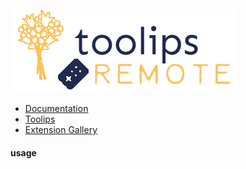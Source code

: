<img src = "https://github.com/ChifiSource/image_dump/blob/main/toolips/toolipsremote.png"></img>
- [Documentation]()
- [Toolips]()
- [Extension Gallery]()
#### usage
